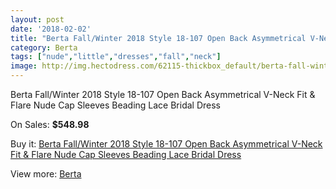 ```yaml
---
layout: post
date: '2018-02-02'
title: "Berta Fall/Winter 2018 Style 18-107 Open Back Asymmetrical V-Neck Fit & Flare Nude Cap Sleeves Beading Lace Bridal Dress"
category: Berta
tags: ["nude","little","dresses","fall","neck"]
image: http://img.hectodress.com/62115-thickbox_default/berta-fall-winter-2018-style-18-107-open-back-asymmetrical-v-neck-fit-flare-nude-cap-sleeves-beading-lace-bridal-dress.jpg
---
```

Berta Fall/Winter 2018 Style 18-107 Open Back Asymmetrical V-Neck Fit & Flare Nude Cap Sleeves Beading Lace Bridal Dress

On Sales: **$548.98**
<a href="https://www.hectodress.com/berta/20031-berta-fall-winter-2018-style-18-107-open-back-asymmetrical-v-neck-fit-flare-nude-cap-sleeves-beading-lace-bridal-dress.html"><amp-img layout="responsive" width="600" height="600" src="//img.hectodress.com/62115-thickbox_default/berta-fall-winter-2018-style-18-107-open-back-asymmetrical-v-neck-fit-flare-nude-cap-sleeves-beading-lace-bridal-dress.jpg" alt="Berta Fall/Winter 2018 Style 18-107 Open Back Asymmetrical V-Neck Fit & Flare Nude Cap Sleeves Beading Lace Bridal Dress 0" /></a>
<a href="https://www.hectodress.com/berta/20031-berta-fall-winter-2018-style-18-107-open-back-asymmetrical-v-neck-fit-flare-nude-cap-sleeves-beading-lace-bridal-dress.html"><amp-img layout="responsive" width="600" height="600" src="//img.hectodress.com/62120-thickbox_default/berta-fall-winter-2018-style-18-107-open-back-asymmetrical-v-neck-fit-flare-nude-cap-sleeves-beading-lace-bridal-dress.jpg" alt="Berta Fall/Winter 2018 Style 18-107 Open Back Asymmetrical V-Neck Fit & Flare Nude Cap Sleeves Beading Lace Bridal Dress 1" /></a>
<a href="https://www.hectodress.com/berta/20031-berta-fall-winter-2018-style-18-107-open-back-asymmetrical-v-neck-fit-flare-nude-cap-sleeves-beading-lace-bridal-dress.html"><amp-img layout="responsive" width="600" height="600" src="//img.hectodress.com/62119-thickbox_default/berta-fall-winter-2018-style-18-107-open-back-asymmetrical-v-neck-fit-flare-nude-cap-sleeves-beading-lace-bridal-dress.jpg" alt="Berta Fall/Winter 2018 Style 18-107 Open Back Asymmetrical V-Neck Fit & Flare Nude Cap Sleeves Beading Lace Bridal Dress 2" /></a>
<a href="https://www.hectodress.com/berta/20031-berta-fall-winter-2018-style-18-107-open-back-asymmetrical-v-neck-fit-flare-nude-cap-sleeves-beading-lace-bridal-dress.html"><amp-img layout="responsive" width="600" height="600" src="//img.hectodress.com/62118-thickbox_default/berta-fall-winter-2018-style-18-107-open-back-asymmetrical-v-neck-fit-flare-nude-cap-sleeves-beading-lace-bridal-dress.jpg" alt="Berta Fall/Winter 2018 Style 18-107 Open Back Asymmetrical V-Neck Fit & Flare Nude Cap Sleeves Beading Lace Bridal Dress 3" /></a>
<a href="https://www.hectodress.com/berta/20031-berta-fall-winter-2018-style-18-107-open-back-asymmetrical-v-neck-fit-flare-nude-cap-sleeves-beading-lace-bridal-dress.html"><amp-img layout="responsive" width="600" height="600" src="//img.hectodress.com/62117-thickbox_default/berta-fall-winter-2018-style-18-107-open-back-asymmetrical-v-neck-fit-flare-nude-cap-sleeves-beading-lace-bridal-dress.jpg" alt="Berta Fall/Winter 2018 Style 18-107 Open Back Asymmetrical V-Neck Fit & Flare Nude Cap Sleeves Beading Lace Bridal Dress 4" /></a>
<a href="https://www.hectodress.com/berta/20031-berta-fall-winter-2018-style-18-107-open-back-asymmetrical-v-neck-fit-flare-nude-cap-sleeves-beading-lace-bridal-dress.html"><amp-img layout="responsive" width="600" height="600" src="//img.hectodress.com/62116-thickbox_default/berta-fall-winter-2018-style-18-107-open-back-asymmetrical-v-neck-fit-flare-nude-cap-sleeves-beading-lace-bridal-dress.jpg" alt="Berta Fall/Winter 2018 Style 18-107 Open Back Asymmetrical V-Neck Fit & Flare Nude Cap Sleeves Beading Lace Bridal Dress 5" /></a>

Buy it: [Berta Fall/Winter 2018 Style 18-107 Open Back Asymmetrical V-Neck Fit & Flare Nude Cap Sleeves Beading Lace Bridal Dress](https://www.hectodress.com/berta/20031-berta-fall-winter-2018-style-18-107-open-back-asymmetrical-v-neck-fit-flare-nude-cap-sleeves-beading-lace-bridal-dress.html "Berta Fall/Winter 2018 Style 18-107 Open Back Asymmetrical V-Neck Fit & Flare Nude Cap Sleeves Beading Lace Bridal Dress")

View more: [Berta](https://www.hectodress.com/318-berta "Berta")